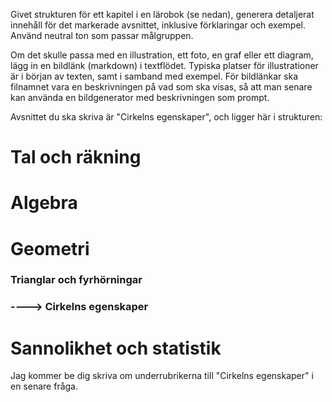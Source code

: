 Givet strukturen för ett kapitel i en lärobok (se nedan), generera detaljerat innehåll för det markerade avsnittet, inklusive förklaringar och exempel.
Använd neutral ton som passar målgruppen.

Om det skulle passa med en illustration, ett foto, en graf eller ett diagram, lägg in en bildlänk (markdown) i textflödet. Typiska platser för illustrationer är i början av texten, samt i samband med exempel.
För bildlänkar ska filnamnet vara en beskrivningen på vad som ska visas, så att man senare kan använda en bildgenerator med beskrivningen som prompt.



Avsnittet du ska skriva är "Cirkelns egenskaper", och ligger här i strukturen:
# Tal och räkning
# Algebra
# Geometri
### Trianglar och fyrhörningar
### ----> Cirkelns egenskaper
# Sannolikhet och statistik

Jag kommer be dig skriva om underrubrikerna till "Cirkelns egenskaper" i en senare fråga.